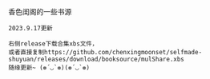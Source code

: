 香色闺阁的一些书源
~~~~~~~~~~~~~~~~~~~~~~~~~~~~~~~~~~~
2023.9.17更新

右侧release下载合集xbs文件，
或者直接复制https://github.com/chenxingmoonset/selfmade-shuyuan/releases/download/booksource/mulShare.xbs
随缘更新~ (❁´◡`❁)(❁´◡`❁)
